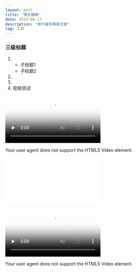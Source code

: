 ```yaml
---
layout: post
title: "博文模板"
date: 2019-06-17
description: "用于编写博客文章"
tag: 工具
---
```


### 三级标题

1.  
   *   子标题1
     * 子标题2
2.  
3.  
4.  视频测试

<video id="video" controls="" preload="none"
    poster="http://media.w3.org/2010/05/sintel/poster.png">
    <source id="mp4" src="/images/posts/markdown/trailer.mp4" type="video/mp4">
    <source id="webm" src="http://media.w3.org/2010/05/sintel/trailer.webm" type="video/webm">
    <source id="ogv" src="http://media.w3.org/2010/05/sintel/trailer.ogv" type="video/ogg">
    <p>Your user agent does not support the HTML5 Video element.</p>
 </video>
 
<iframe src="//player.bilibili.com/player.html?aid=33328664&cid=58336414&page=1" scrolling="no" border="0" frameborder="no" framespacing="0" allowfullscreen="true"> 
</iframe>

<video id="video" controls="" preload="none"
    poster="http://media.w3.org/2010/05/sintel/poster.png">
    <source id="mp4" src="https://www.bilibili.com/video/av33328664/" type="video/mp4">
    <p>Your user agent does not support the HTML5 Video element.</p>
 </video>
